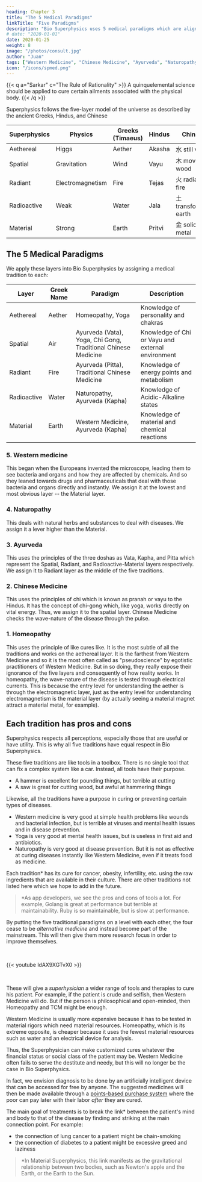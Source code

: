 ```yaml
---
heading: Chapter 3
title: "The 5 Medical Paradigms"
linkTitle: "Five Paradigms"
description: "Bio Superphysics uses 5 medical paradigms which are aligned with the 5 layers of Superphysics"
# date: "2020-01-01"
date: 2020-01-25
weight: 8
image: "/photos/consult.jpg"
author: "Juan"
tags: ["Western Medicine", "Chinese Medicine", "Ayurveda", "Naturopathy", "Homeopathy"]
icon: "/icons/spmed.png"
---
```



{{< q a="Sarkar" c="The Rule of Rationality" >}}
A quinquelemental science should be applied to cure certain ailments associated with the physical body.
{{< /q >}}


Superphysics follows the five-layer model of the universe as described by the ancient Greeks, Hindus, and Chinese 


Superphysics | Physics | Greeks (Timaeus) | Hindus | Chinese
--- | --- | --- | --- | ---
Aethereal | Higgs | Aether | Akasha | 水 still water 
Spatial | Gravitation | Wind | Vayu |木 moving wood
Radiant | Electromagnetism | Fire | Tejas | 火 radiant fire
Radioactive | Weak | Water | Jala | 土 transforming earth
Material | Strong | Earth | Pritvi | 金 solid metal


## The 5 Medical Paradigms

We apply these layers into Bio Superphysics by assigning a medical tradition to each:

Layer | Greek Name | Paradigm | Description
--- | --- | --- | --- 
Aethereal | Aether | Homeopathy, Yoga | Knowledge of personality and chakras
Spatial | Air | Ayurveda (Vata), Yoga, Chi Gong, Traditional Chinese Medicine | Knowledge of Chi or Vayu and external environment
Radiant | Fire | Ayurveda (Pitta), Traditional Chinese Medicine | Knowledge of energy points and metabolism
Radioactive | Water | Naturopathy, Ayurveda (Kapha) | Knowledge of Acidic-Alkaline states
Material | Earth | Western Medicine, Ayurveda (Kapha) | Knowledge of material and chemical reactions 


### 5. Western medicine 

This began when the Europeans invented the microscope, leading them to see bacteria and organs and how they are affected by chemicals. And so they leaned towards drugs and pharmaceuticals that deal with those bacteria and organs directly and instantly. We assign it at the lowest and most obvious layer -- the Material layer. 

### 4. Naturopathy 

This deals with natural herbs and substances to deal with diseases. We assign it a lever higher than the Material. 

### 3. Ayurveda 

This uses the principles of the three doshas as Vata, Kapha, and Pitta which represent the Spatial, Radiant, and Radioactive-Material layers respectively. We assign it to Radiant layer as the middle of the five traditions. 

### 2. Chinese Medicine 

This uses the principles of chi which is known as pranah or vayu to the Hindus. It has the concept of chi-gong which, like yoga, works directly on vital energy. Thus, we assign it to the spatial layer. Chinese Medicine checks the wave-nature of the disease through the pulse.

### 1. Homeopathy 

This uses the principle of like cures like. It is the most subtle of all the traditions and works on the aethereal layer. It is the farthest from Western Medicine and so it is the most often called as "pseudoscience" by egotistic practitioners of Western Medicine. But in so doing, they really expose their ignorance of the five layers and consequently of how reality works. In homeopathy, the wave-nature of the disease is tested through electrical currents. This is because the entry level for understanding the aether is through the electromagnetic layer, just as the entry level for understanding electromagnetism is the material layer (by actually seeing a material magnet attract a material metal, for example). 


<!-- Wave-based treatments from Ayurveda, Traditional Chinese Medicine, Natural Treatment, and Homeopathy have been curing diseases for a long time. For example:

- the Chinese doctor checks the patient's pulse 
- the Homeopath checks the patient's electrical current  

These provide the doctor with wave-data that is not present to the Western doctor. These are not studied by Western medicine as these are not chemical based nor observable by sight under a microscope or MRI machine. This makes Western medicine impotent in dealing with diseases that have unseen causes, such as mental health issues and viruses.

- Mental health issues are patched with chemicals that merely mask the symptoms
- Viral disease are patched with vaccines that need boosters, or are not solved at all, such as in the case of AIDS and dengue

Bio Superphysics uses Socrates' Dialectics, which studies the hidden patterns from observable data in order to not get stuck on observables alone.
 -->


## Each tradition has pros and cons 

Superphysics respects all perceptions, especially those that are useful or have utility. This is why all five traditions have equal respect in Bio Superphysics. 

These five traditions are like tools in a toolbox. There is no single tool that can fix a complex system like a car. Instead, all tools have their purpose. 

- A hammer is excellent for pounding things, but terrible at cutting 
- A saw is great for cutting wood, but awful at hammering things

Likewise, all the traditions have a purpose in curing or preventing certain types of diseases. 

- Western medicine is very good at simple health problems like wounds and bacterial infection, but is terrible at viruses and mental health issues and in disease prevention. 
- Yoga is very good at mental health issues, but is useless in first aid and antibiotics. 
- Naturopathy is very good at disease prevention. But it is not as effective at curing diseases instantly like Western Medicine, even if it treats food as medicine. 

Each tradition* has its cure for cancer, obesity, infertility, etc. using the raw ingredients that are available in their culture. There are other traditions not listed here which we hope to add in the future. 

> *As app developers, we see the pros and cons of tools a lot. For example, Golang is great at performance but terrible at maintainability. Ruby is so maintainable, but is slow at performance.  



By putting the five traditional paradigms on a level with each other, the four cease to be *alternative medicine* and instead become part of the mainstream. This will then give them more research focus in order to improve themselves. 


<!--  Democracy lets people choose the medical paradigm that fits their character and resources -->

<!-- The current medical system is derived from the Western system which took off after the invention of the microscope. That device allowed Westerners to see new things like bacteria and cells, as well as their effect on each other. This led to antibiotics, chemical-based medicines, pasteurization, and early vaccines.

The colonization done by the Europeans then allowed Western ideas and cultures to spread around the world. These have allowed most people to: 
- write in Roman scipt 
- use standardized money 
- have representative governments, and
- apply Western medicine 

These things might seem positive until you realize that these came at a huge expense:
- local scripts were abandoned
- native trade systems were abolished
- local hereditary rule and traditional morals were lost
- native medical systems were forgotten -->

<!-- This designation gives it a sense of inferiority and seclusion, just as alternative rock is less promoted than pop-rock. This make it pariah or even taboo to most people, which then prevents them from being developed and from providing better or cheaper cures to people in need.  -->


<br>

{{< youtube ldAX9XGTvX0 >}}

<br>

<!-- Since Superphysics respects all ideas and beliefs until they are objectively and exhaustively proven to be detrimental, then we likewise respect those alternative and traditional medical systems. In fact, we put alternative medicine on a level with Western medicine by grouping each medical paradigm according to our five-layer model:
 -->

<!-- Western Medicine is the most obvious since it lives in the material layer, while homeopathy and yoga are the least obvious because they primarily reside in the aethereal layer. An example of an aethereal thing is the mind or soul. Its material counterpart is the brain. 

The in-between paradigms of Naturopathy, Ayurveda, Traditional Chinese, and Chi-gong work above the material level but under the aethereal. 

Each disease therefore has five causes and five manifestations. It is the job of Medical Superhysics to make all these paradigms work together. For simplicity, it focuses on five:

1. Western Medicine
2. Naturopathy
3. Ayurveda
4. Traditional Chinese Medicine (TCM)
5. Homeopathy -->

These will give a *superhysician* a wider range of tools and therapies to cure his patient. For example, if the patient is crude and selfish, then Western Medicine will do. But if the person is philosophical and open-minded, then Homeopathy and TCM might be enough. 

Western Medicine is usually more expensive because it has to be tested in material rigors which need material resources. Homeopathy, which is its extreme opposite, is cheaper because it uses the fewest material resources such as water and an electrical device for analysis.

Thus, the Superphysician can make customized cures whatever the financial status or social class of the patient may be. Western Medicine often fails to serve the destitute and needy, but this will no longer be the case in Bio Superphysics. 

In fact, we envision diagnosis to be done by an artificially intelligent device that can be accessed for free by anyone. The suggested medicines will then be made available through a [points-based purchase system](https://pantrypoints.com) where the poor can pay later with their labor *after* they are cured. 

The main goal of treatments is to break the link* between the patient's mind and body to that of the disease by finding and striking at the main connection point. For example: 
- the connection of lung cancer to a patient might be chain-smoking   
- the connection of diabetes to a patient might be excessive greed and laziness

> *In Material Superphysics, this link manifests as the gravitational relationship between two bodies, such as Newton's apple and the Earth, or the Earth to the Sun.
